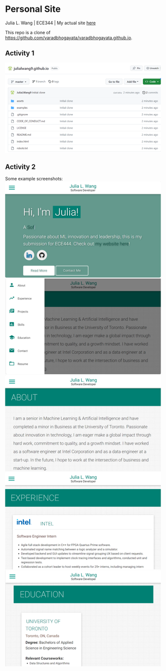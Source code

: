 # Personal Site

Julia L. Wang | ECE344 | My actual site [here](https://www.julia-wang.dev/)

This repo is a clone of
https://github.com/varadbhogayata/varadbhogayata.github.io. 

## Activity 1
![Alt text](image.png)

## Activity 2
Some example screenshots:
![Alt text](image-1.png)
![Alt text](image-2.png)
![Alt text](image-3.png)
![Alt text](image-4.png)
![Alt text](image-5.png)